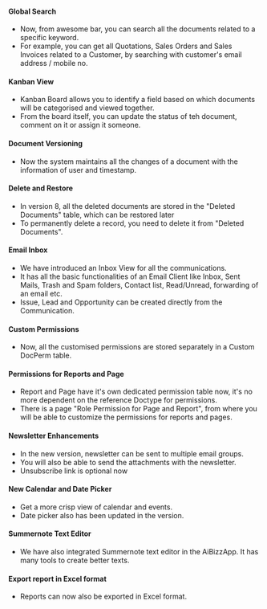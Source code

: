 #### Global Search
- Now, from awesome bar, you can search all the documents related to a specific keyword.
- For example, you can get all Quotations, Sales Orders and Sales Invoices related to a Customer, by searching with customer's email address / mobile no.

#### Kanban View
- Kanban Board allows you to identify a field based on which documents will be categorised and viewed together.
- From the board itself, you can update the status of teh document, comment on it or assign it someone.

#### Document Versioning
- Now the system maintains all the changes of a document with the information of user and timestamp.

#### Delete and Restore
- In version 8, all the deleted documents are stored in the "Deleted Documents" table, which can be restored later
- To permanently delete a record, you need to delete it from "Deleted Documents".

#### Email Inbox
- We have introduced an Inbox View for all the communications. 
- It has all the basic functionalities of an Email Client like Inbox, Sent Mails, Trash and Spam folders, Contact list, Read/Unread, forwarding of an email etc.
- Issue, Lead and Opportunity can be created directly from the Communication.

#### Custom Permissions
- Now, all the customised permissions are stored separately in a Custom DocPerm table.

#### Permissions for Reports and Page
- Report and Page have it's own dedicated permission table now, it's no more dependent on the reference Doctype for permissions.
- There is a page "Role Permission for Page and Report", from where you will be able to customize the permissions for reports and pages.

#### Newsletter Enhancements
- In the new version, newsletter can be sent to multiple email groups.
- You will also be able to send the attachments with the newsletter.
- Unsubscribe link is optional now

#### New Calendar and Date Picker
- Get a more crisp view of calendar and events.
- Date picker also has been updated in the version.

#### Summernote Text Editor
- We have also integrated Summernote text editor in the AiBizzApp. It has many tools to create better texts.

#### Export report in Excel format
- Reports can now also be exported in Excel format.
